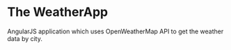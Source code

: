 The WeatherApp
==============

AngularJS application which uses OpenWeatherMap API to get the weather data by city.